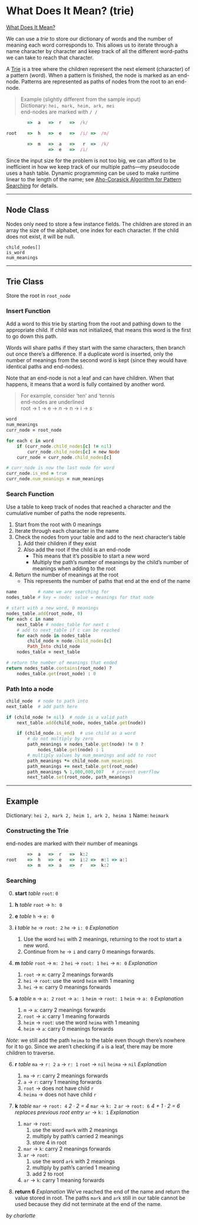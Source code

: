 # What Does It Mean? (trie)
[What Does It Mean?](https://open.kattis.com/problems/heritage)

We can use a _trie_ to store our dictionary of words and the number of meaning each word corresponds to. This allows us to iterate through a name character by character and keep track of all the different word-paths we can take to reach that character.

A [Trie](https://www.geeksforgeeks.org/trie-insert-and-search/) is a tree where the children represent the next element (character) of a pattern (word). When a pattern is finished, the node is marked as an end-node. Patterns are represented as paths of nodes from the root to an end-node.

> Example (slightly different from the sample input)  
> Dictionary: `hei, mark, heim, ark, mei`  
> end-nodes are marked with `/ /`  
```ruby
        =>  a   =>  r   =>  /k/

root    =>  h   =>  e   =>  /i/ =>  /m/

        =>  m   =>  a   =>   r  =>  /k/
                =>  e   =>  /i/
```

Since the input size for the problem is not too big, we can afford to be inefficient in how we keep track of our multiple paths—my pseudocode uses a hash table. Dynamic programming can be used to make runtime linear to the length of the name; see [Aho-Corasick Algorithm for Pattern Searching](https://www.geeksforgeeks.org/aho-corasick-algorithm-pattern-searching/) for details.
- - - -
## Node Class
Nodes only need to store a few instance fields.
The children are stored in an array the size of the alphabet, one index for each character. If the child does not exist, it will be null.
```
child_nodes[]
is_word
num_meanings
```
- - - -
## Trie Class
Store the root in `root_node`

### Insert Function
Add a word to this trie by starting from the root and pathing down to the appropriate child. If child was not initialized, that means this word is the first to go down this path.

Words will share paths if they start with the same characters, then branch out once there’s a difference. If a duplicate word is inserted, only the number of meanings from the second word is kept (since they would have identical paths and end-nodes).

Note that an end-node is not a leaf and can have children. When that happens, it means that a word is fully contained by another word.
> For example, consider ’ten’ and ‘tennis  
> end-nodes are underlined  
> root -> t -> e -> _n_ -> n -> i -> _s_  

```ruby
word
num_meanings
curr_node = root_node

for each c in word
    if (curr_node.child_nodes[c] != nil)
        curr_node.child_nodes[c] = new Node
    curr_node = curr_node.child_nodes[c]

# curr_node is now the last node for word
curr_node.is_end = true
curr_node.num_meanings = num_meanings
```

### Search Function
Use a table to keep track of nodes that reached a character and the cumulative number of paths the node represents.
1. Start from the root with 0 meanings
2. Iterate through each character in the name
3. Check the nodes from your table and add to the next character’s table
    1. Add their children if they exist
    2. Also add the root if the child is an end-node
        * This means that it’s possible to start a new word
        * Multiply the path’s number of meanings by the child’s number of meanings when adding to the root
4. Return the number of meanings at the root
    * This represents the number of paths that end at the end of the name
```ruby
name        # name we are searching for
nodes_table # key = node; value = meanings for that node

# start with a new word, 0 meanings    
nodes_table.add(root_node, 0)
for each c in name
    next_table # nodes_table for next c
    # add to next_table if c can be reached
    for each node in nodes_table
        child_node = node.child_nodes[c]
        Path_Into child_node
    nodes_table = next_table

# return the number of meanings that ended
return nodes_table.contains(root_node) ?
    nodes_table.get(root_node) : 0
```

### Path Into a node
```ruby
child_node  # node to path into
next_table  # add path here

if (child_node != nil)  # node is a valid path
    next_table.add(child_node, nodes_table.get(node))

    if (child_node.is_end)  # use child as a word
        # do not multiply by zero
        path_meanings = nodes_table.get(node) != 0 ?
            nodes_table.get(node) : 1
        # multiply values by num_meanings and add to root
        path_meanings *= child_node.num_meanings
        path_meanings += next_table.get(root_node)
        path_meanings % 1,000,000,007   # prevent overflow
        next_table.set(root_node, path_meanings)
```
- - - -
## Example
Dictionary: `hei 2, mark 2, heim 1, ark 2, heima 1`
Name: `heimark`
### Constructing the Trie
end-nodes are marked with their number of meanings
```ruby
        =>  a   =>  r   =>  k:2
root    =>  h   =>  e   =>  i:2 =>  m:1 => a:1
        =>  m   =>  a   =>  r   =>  k:2
```
### Searching
0. **start**
_table_
`root`: `0`

1. **h**
_table_
`root` -> `h: 0`

2. **e**
_table_
`h` -> `e: 0`

3. **i**
_table_
`he` -> `root: 2`
`he` -> `i: 0`
_Explanation_
    1. Use the word `hei` with 2 meanings, returning to the root to start a new word.
    2. Continue from `he` -> `i` and carry 0 meanings forwards.

4. **m**
_table_
`root` -> `m: 2`
`hei` -> `root: 1`
`hei` -> `m: 0`
_Explanation_
    1. `root` -> `m`: carry 2 meanings forwards
    2. `hei` -> `root`: use the word `heim` with 1 meaning
    3. `hei` -> `m`: carry 0 meanings forwards

5. **a**
_table_
`m` -> `a: 2`
`root` -> `a: 1`
`heim` -> `root: 1`
`heim` -> `a: 0`
_Explanation_
    1. `m` -> `a`: carry 2 meanings forwards
    2. `root` -> `a`: carry 1 meaning forwards
    3. `heim` -> `root`: use the word `heima` with 1 meaning
    4. `heim` -> `a`: carry 0 meanings forwards
    
_Note_: we still add the path `heima` to the table even though there’s nowhere for it to go. Since we aren’t checking if `a` is a leaf, there may be more children to traverse.

6. **r**
_table_
`ma` -> `r: 2`
`a` -> `r: 1`
`root` -> `nil`
`heima` -> `nil`
_Explanation_
    1. `ma` -> `r`: carry 2 meanings forwards
    2. `a` -> `r`: carry 1 meaning forwards
    3. `root` -> does not have child `r`
    4. `heima` -> does not have child `r`

7. **k**
_table_
`mar` -> `root: 4`  _2 · 2 = 4_
`mar` -> `k: 2`
`ar` -> `root: 6`  _4 + 1 · 2 = 6 replaces previous root entry_
`ar` -> `k: 1`
_Explanation_
    1. `mar` -> `root`:
        1. use the word `mark` with 2 meanings
        2. multiply by path’s carried 2 meanings
        3. store 4 in root
    2. `mar` -> `k`: carry 2 meanings forwards
    3. `ar` -> `root`: 
        1. use the word `ark` with 2 meanings
        2. multiply by path’s carried 1 meaning
        3. add 2 to root
    4. `ar` -> `k`: carry 1 meaning forwards
    
8. **return 6**
_Explanation_
We’ve reached the end of the name and return the value stored in root. The paths `mark` and `ark` still in our table cannot be used because they did not terminate at the end of the name.

_by charlotte_